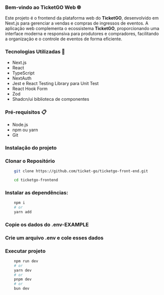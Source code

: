### Bem-vindo ao TicketGO Web 🌐

Este projeto é o frontend da plataforma web do <strong>TicketGO</strong>, desenvolvido em Next.js para gerenciar a vendas e compras de ingressos de eventos. A aplicação web complementa o ecossistema <strong>TicketGO</strong>, proporcionando uma interface moderna e responsiva para produtores e compradores, facilitando a organização e o controle de eventos de forma eficiente.

### Tecnologias Utilizadas 🔧

- Next.js
- React
- TypeScript
- NextAuth
- Jest e React Testing Library para Unit Test
- React Hook Form
- Zod
- Shadcn/ui biblioteca de componentes

### Pré-requisitos 📋

- Node.js
- npm ou yarn
- Git

### Instalação do projeto

### Clonar o Repositório

```bash
    git clone https://github.com/ticket-go/ticketgo-front-end.git

    cd ticketgo-frontend
```

### Instalar as dependências:

```bash
    npm i
    # or
    yarn add

```

### Copie os dados do .env-EXAMPLE

### Crie um arquivo .env e cole esses dados

### Executar projeto

```bash
    npm run dev
    # or
    yarn dev
    # or
    pnpm dev
    # or
    bun dev
```
